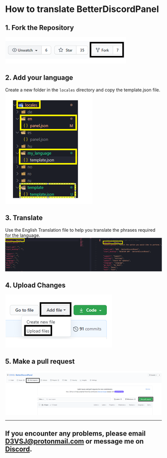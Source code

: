 # How to translate BetterDiscordPanel 

## 1. Fork the Repository 

![fork](../assets/images/contribution/fork.png)
## 2. Add your language
Create a new folder in the `locales` directory and copy the template.json file.
![addfolder](../assets/images/contribution/openlocales.png)

## 3. Translate
Use the English Translation file to help you translate the phrases required for the language.
![translation](../assets/images/contribution/translate.png)

## 4. Upload Changes

![uploadchanges](../assets/images/contribution/upload.png)

## 5. Make a pull request

![pull-request](../assets/images/contribution/create_pull.png)

***

## If you encounter any problems, please email D3VSJ@protonmail.com or message me on [Discord](https://discordapp.com/users/732336924559278181).
